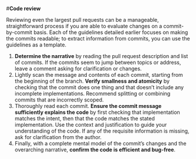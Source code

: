 #**Code review**

Reviewing even the largest pull requests can be a manageable, straightforward process if you are able to evaluate changes on a commit-by-commit basis. Each of the guidelines detailed earlier focuses on making the commits readable; to extract information from commits, you can use the guidelines as a template.

1. **Determine the narrative** by reading the pull request description and list of commits. If the commits seem to jump between topics or address, leave a comment asking for clarification or changes.
2. Lightly scan the message and contents of each commit, starting from the beginning of the branch. **Verify smallness and atomicity** by checking that the commit does one thing and that doesn’t include any incomplete implementations. Recommend splitting or combining commits that are incorrectly scoped.
3. Thoroughly read each commit. **Ensure the commit message sufficiently explains the code** by first checking that implementation matches the intent, then that the code matches the stated implementation. Use the context and justification to guide your understanding of the code. If any of the requisite information is missing, ask for clarification from the author.
4. Finally, with a complete mental model of the commit’s changes and the overarching narrative, **confirm the code is efficient and bug-free**.

